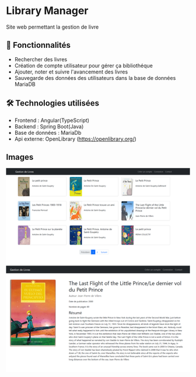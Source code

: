 # Library Manager
Site web permettant la gestion de livre 

## 🚀 Fonctionnalités

- Rechercher des livres
- Création de compte utilisateur pour gérer ça bibliothéque
- Ajouter, noter et suivre l'avancement des livres
- Sauvegarde des données des utilisateurs dans la base de données MariaDB

## 🛠️ Technologies utilisées

- Frontend : Angular(TypeScript)
- Backend : Spring Boot(Java)
- Base de données : MariaDb
- Api externe: OpenLibrary (https://openlibrary.org/)

## Images
![Recherche](images/Recherche.png)
![Image](images/Find.png)

